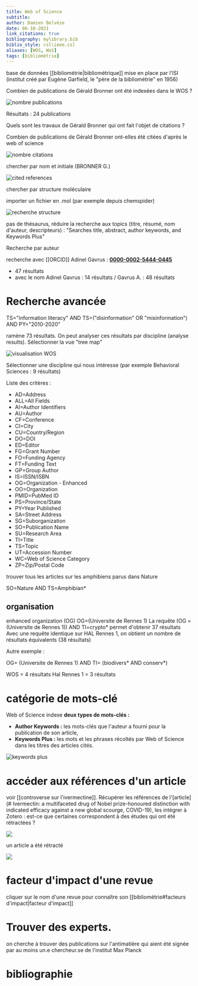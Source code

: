 ```yaml
---
title: Web of Science
subtitle:
author: Damien Belvèze
date: 06-10-2021
link_citations: true
bibliography: mylibrary.bib
biblio_style: csl\ieee.csl
aliases: [WOS, WoS]
tags: [bibliométrie]
---
```


base de données [[bibliométrie|bibliométrique]] mise en place par l'ISI (institut créé par Eugène Garfield, le "père de la bibliométrie" en 1956)


Combien de publications de Gérald Bronner ont été indexées dans le WOS ? 

![nombre publications](recherche_author.png)

Résultats : 24 publications

Quels sont les travaux de Gérald Bronner qui ont fait l'objet de citations ?

Combien de publications de Gérald Bronner ont-elles été citées d'après le web of science

![nombre citations]()

chercher par nom et initiale (BRONNER G.)

![cited references](cited_references.png)

chercher par structure moléculaire

importer un fichier en .mol (par exemple depuis chemspider)

![recherche structure](recherche_structure.png)

pas de thésaurus, réduire la recherche aux topics (titre, résumé, nom d'auteur, descripteurs) : "Searches title, abstract, author keywords, and Keywords Plus"

Recherche par auteur

recherche avec [[ORCID]]
Adinel Gavrus : **[0000-0002-5444-0445](https://orcid.org/0000-0002-5444-0445)**
- 47 résultats
- avec le nom Adinel Gavrus : 14 résultats / Gavrus A. : 48 résultats

# Recherche avancée

TS="information literacy" AND TS=("disinformation" OR "misinformation") AND PY="2010-2020"

ramène 73 résultats. 
On peut analyser ces résultats par discipline (analyse results). Sélectionner la vue "tree map"

![visualisation WOS](WOS_visualization.png)

Sélectionner une discipline qui nous intéresse (par exemple Behavioral Sciences : 9 résultats)

Liste des critères : 

-   AD=Address
-   ALL=All Fields
-   AI=Author Identifiers
-   AU=Author
-   CF=Conference
-   CI=City
-   CU=Country/Region
-   DO=DOI
-   ED=Editor
-   FG=Grant Number
-   FO=Funding Agency
-   FT=Funding Text
-   GP=Group Author
-   IS=ISSN/ISBN
-   OG=Organization - Enhanced
-   OO=Organization
-   PMID=PubMed ID
-   PS=Province/State
-   PY=Year Published
-   SA=Street Address
-   SG=Suborganization
-   SO=Publication Name
-   SU=Research Area
-   TI=Title
-   TS=Topic
-   UT=Accession Number
-   WC=Web of Science Category
-   ZP=Zip/Postal Code

trouver tous les articles sur les amphibiens parus dans Nature

SO=Nature AND TS=Amphibian*

## organisation

enhanced organization (OG)
OG=(Universite de Rennes 1)
La requête (OG = (Universite de Rennes 1)) AND TI=crypto* permet d'obtenir 37 résultats
Avec une requête identique sur HAL Rennes 1, on obtient un nombre de résultats équivalents (38 résultats)

Autre exemple : 

OG= (Universite de Rennes 1) AND TI= (biodivers* AND conserv*)

WOS = 4 résultats
Hal Rennes 1 = 3 résultats


# catégorie de mots-clé
Web of Science indexe **deux types de mots-clés :**

-   **Author Keywords :** les mots-clés que l'auteur a fourni pour la publication de son article,
-   **Keywords Plus :** les mots et les phrases récoltés par Web of Science dans les titres des articles cités.

![keywords plus](keywordsplus.png)


# accéder aux références d'un article

voir [[controverse sur l'ivermectine]]. 
Récupérer les références de l'[article](# Ivermectin: a multifaceted drug of Nobel prize-honoured distinction with indicated efficacy against a new global scourge, COVID-19), les intégrer à Zotero : est-ce que certaines correspondent à des études qui ont été rétractées ? 

![](WOS_references.png)

un article a été rétracté

![](retracted_zotero.png)

# facteur d'impact d'une revue

cliquer sur le nom d'une revue pour connaître son [[bibliométrie#facteurs d'impact|facteur d'impact]]

# Trouver des experts. 

on cherche à trouver des publications sur l'antimatière qui aient été signée par au moins un.e chercheur.se de l'institut Max Planck


# bibliographie

